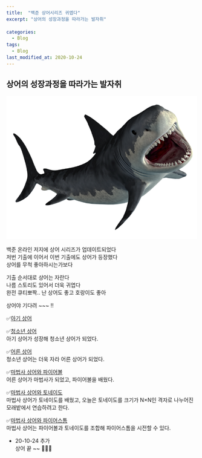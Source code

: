 ```yaml
---
title:  "백준 상어시리즈 귀엽다"
excerpt: "상어의 성장과정을 따라가는 발자취"

categories:
  - Blog
tags:
  - Blog
last_modified_at: 2020-10-24
---
```

## 상어의 성장과정을 따라가는 발자취  
![shark](/assets/images/post/201021-0.png)  

백준 온라인 저지에 상어 시리즈가 업데이트되었다  
저번 기출에 이어서 이번 기출에도 상어가 등장했다  
상어를 무척 좋아하시는가보다  

기출 순서대로 상어는 자란다  
나름 스토리도 있어서 더욱 귀엽다  
완전 큐티뽀짝.. 난 상어도 좋고 호랑이도 좋아  


상어야 기다려 ~~~ !!  

✅[아기 상어](https://www.acmicpc.net/problem/16236)  


✅[청소년 상어](https://www.acmicpc.net/problem/19236)  
아기 상어가 성장해 청소년 상어가 되었다.  


✅[어른 상어](https://www.acmicpc.net/problem/19237)  
청소년 상어는 더욱 자라 어른 상어가 되었다.  

✅[마법사 상어와 파이어볼](https://www.acmicpc.net/problem/20056)  
어른 상어가 마법사가 되었고, 파이어볼을 배웠다.  

✅[마법사 상어와 토네이도](https://www.acmicpc.net/problem/20057)  
마법사 상어가 토네이도를 배웠고, 오늘은 토네이도를 크기가 N×N인 격자로 나누어진 모래밭에서 연습하려고 한다.   

✅[마법사 상어와 파이어스톰](https://www.acmicpc.net/problem/20058)  
마법사 상어는 파이어볼과 토네이도를 조합해 파이어스톰을 시전할 수 있다.   


+ 20-10-24 추가  
상어 끝 ~~ 🦈🦈🦈  